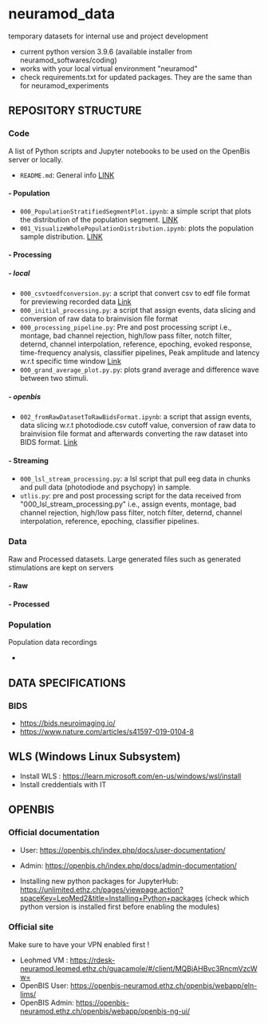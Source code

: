 # neuramod_data
temporary datasets for internal use and project development

- current python version 3.9.6 (available installer from neuramod_softwares/coding)
- works with your local virtual environment "neuramod"
- check requirements.txt for updated packages. They are the same than for neuramod_experiments
## REPOSITORY STRUCTURE
### Code
A list of Python scripts and Jupyter notebooks to be used on the OpenBis server or locally.
* `README.md`: General info [LINK](https://github.com/neuramod/neuramod_data/blob/main/code/README.md)
#### - Population
* `000_PopulationStratifiedSegmentPlot.ipynb`: a simple script that plots the distribution of the population segment. [LINK]()
* `001_VisualizeWholePopulationDistribution.ipynb`: plots the population sample distribution. [LINK]()
#### - Processing
##### - local
* `000_csvtoedfconversion.py`: a script that convert csv to edf file format for previewing recorded data [Link](https://github.com/neuramod/neuramod_data/blob/main/code/README.md)
* `000_initial_processing.py`: a script that assign events, data slicing and conversion of raw data to brainvision file format
* `000_processing_pipeline.py`: Pre and post processing script i.e., montage, bad channel rejection, high/low pass filter, notch filter, deternd, channel interpolation, reference, epoching, evoked response, time-frequency analysis, classifier pipelines, Peak amplitude and latency w.r.t specific time window [Link](https://github.com/neuramod/neuramod_data/blob/main/code/README.md)
* `000_grand_average_plot.py.py`: plots grand average and difference wave between two stimuli.
##### - openbis
* `002_fromRawDatasetToRawBidsFormat.ipynb`: a script that assign events, data slicing w.r.t photodiode.csv cutoff value, conversion of raw data to brainvision file format and afterwards converting the raw dataset into BIDS format. [Link](https://github.com/neuramod/neuramod_data/blob/main/code/README.md)
#### - Streaming
* `000_lsl_stream_processing.py`: a lsl script that pull eeg data in chunks and pull data (photodiode and psychopy) in sample.
* `utlis.py`: pre and post processing script for the data received from "000_lsl_stream_processing.py" i.e., assign events, montage, bad channel rejection, high/low pass filter, notch filter, deternd, channel interpolation, reference, epoching, classifier pipelines.


### Data
Raw and Processed datasets. Large generated files such as generated stimulations are kept on servers

#### - Raw
#### - Processed

### Population
Population data recordings

*

## DATA SPECIFICATIONS
### BIDS
* https://bids.neuroimaging.io/
* https://www.nature.com/articles/s41597-019-0104-8

## WLS (Windows Linux Subsystem)
* Install WLS : https://learn.microsoft.com/en-us/windows/wsl/install
* Install creddentials with IT

## OPENBIS
### Official documentation
* User: https://openbis.ch/index.php/docs/user-documentation/
* Admin: https://openbis.ch/index.php/docs/admin-documentation/

* Installing new python packages for JupyterHub: https://unlimited.ethz.ch/pages/viewpage.action?spaceKey=LeoMed2&title=Installing+Python+packages
(check which python version is installed first before enabling the modules)

### Official site
Make sure to have your VPN enabled first !
* Leohmed VM : https://rdesk-neuramod.leomed.ethz.ch/guacamole/#/client/MQBjAHBvc3RncmVzcWw=
* OpenBIS User: https://openbis-neuramod.ethz.ch/openbis/webapp/eln-lims/
* OpenBIS Admin: https://openbis-neuramod.ethz.ch/openbis/webapp/openbis-ng-ui/
